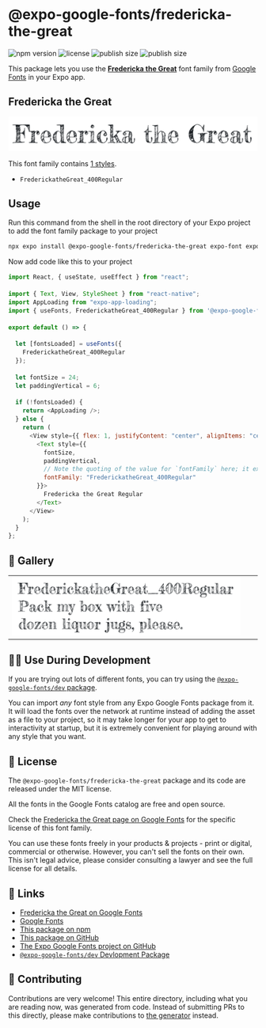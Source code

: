 # @expo-google-fonts/fredericka-the-great

![npm version](https://flat.badgen.net/npm/v/@expo-google-fonts/fredericka-the-great)
![license](https://flat.badgen.net/github/license/expo/google-fonts)
![publish size](https://flat.badgen.net/packagephobia/install/@expo-google-fonts/fredericka-the-great)
![publish size](https://flat.badgen.net/packagephobia/publish/@expo-google-fonts/fredericka-the-great)

This package lets you use the [**Fredericka the Great**](https://fonts.google.com/specimen/Fredericka+the+Great) font family from [Google Fonts](https://fonts.google.com/) in your Expo app.

## Fredericka the Great

![Fredericka the Great](./font-family.png)

This font family contains [1 styles](#-gallery).

- `FrederickatheGreat_400Regular`

## Usage

Run this command from the shell in the root directory of your Expo project to add the font family package to your project

```sh
npx expo install @expo-google-fonts/fredericka-the-great expo-font expo-app-loading
```

Now add code like this to your project

```js
import React, { useState, useEffect } from "react";

import { Text, View, StyleSheet } from "react-native";
import AppLoading from "expo-app-loading";
import { useFonts, FrederickatheGreat_400Regular } from '@expo-google-fonts/fredericka-the-great';

export default () => {

  let [fontsLoaded] = useFonts({
    FrederickatheGreat_400Regular
  });

  let fontSize = 24;
  let paddingVertical = 6;

  if (!fontsLoaded) {
    return <AppLoading />;
  } else {
    return (
      <View style={{ flex: 1, justifyContent: "center", alignItems: "center" }}>
        <Text style={{
          fontSize,
          paddingVertical,
          // Note the quoting of the value for `fontFamily` here; it expects a string!
          fontFamily: "FrederickatheGreat_400Regular"
        }}>
          Fredericka the Great Regular
        </Text>
      </View>
    );
  }
};
```

## 🔡 Gallery


||||
|-|-|-|
|![FrederickatheGreat_400Regular](./FrederickatheGreat_400Regular.ttf.png)||||


## 👩‍💻 Use During Development

If you are trying out lots of different fonts, you can try using the [`@expo-google-fonts/dev` package](https://github.com/expo/google-fonts/tree/master/font-packages/dev#readme).

You can import _any_ font style from any Expo Google Fonts package from it. It will load the fonts over the network at runtime instead of adding the asset as a file to your project, so it may take longer for your app to get to interactivity at startup, but it is extremely convenient for playing around with any style that you want.


## 📖 License

The `@expo-google-fonts/fredericka-the-great` package and its code are released under the MIT license.

All the fonts in the Google Fonts catalog are free and open source.

Check the [Fredericka the Great page on Google Fonts](https://fonts.google.com/specimen/Fredericka+the+Great) for the specific license of this font family.

You can use these fonts freely in your products & projects - print or digital, commercial or otherwise. However, you can't sell the fonts on their own. This isn't legal advice, please consider consulting a lawyer and see the full license for all details.

## 🔗 Links

- [Fredericka the Great on Google Fonts](https://fonts.google.com/specimen/Fredericka+the+Great)
- [Google Fonts](https://fonts.google.com/)
- [This package on npm](https://www.npmjs.com/package/@expo-google-fonts/fredericka-the-great)
- [This package on GitHub](https://github.com/expo/google-fonts/tree/master/font-packages/fredericka-the-great)
- [The Expo Google Fonts project on GitHub](https://github.com/expo/google-fonts)
- [`@expo-google-fonts/dev` Devlopment Package](https://github.com/expo/google-fonts/tree/master/font-packages/dev)

## 🤝 Contributing

Contributions are very welcome! This entire directory, including what you are reading now, was generated from code. Instead of submitting PRs to this directly, please make contributions to [the generator](https://github.com/expo/google-fonts/tree/master/packages/generator) instead.
